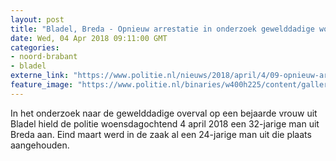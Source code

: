 ```yaml
---
layout: post
title: "Bladel, Breda - Opnieuw arrestatie in onderzoek gewelddadige woningoverval"
date: Wed, 04 Apr 2018 09:11:00 GMT
categories: 
- noord-brabant 
- bladel 
externe_link: "https://www.politie.nl/nieuws/2018/april/4/09-opnieuw-arrestatie-in-onderzoek-gewelddadige-woningoverval.html"
feature_image: "https://www.politie.nl/binaries/w400h225/content/gallery/politie/nieuws/2017/september/09-ob/bladeltgo.jpg"
---
```


In het onderzoek naar de gewelddadige overval op een bejaarde vrouw uit Bladel hield de politie woensdagochtend 4 april 2018 een 32-jarige man uit Breda aan. Eind maart werd in de zaak al een 24-jarige man uit die plaats aangehouden.
